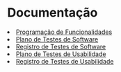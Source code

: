 # Documentação





<li><a href="docs/07-Programação de Funcionalidades.md"> Programação de Funcionalidades</a></li> 

<li><a href="docs/08-Plano de Testes de Software.md"> Plano de Testes de Software</a></li> 

<li><a href="docs/09-Registro de Testes de Software.md"> Registro de Testes de Software</a></li> 

<li><a href="docs/10-Plano de Testes de Usabilidade.md"> Plano de Testes de Usabilidade</a></li> 

<li><a href="docs/11-Registro de Testes de Usabilidade.md"> Registro de Testes de Usabilidade</a></li> 

